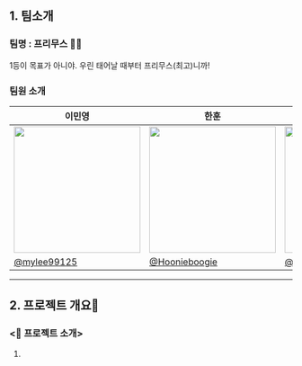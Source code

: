 ## 1. 팀소개 
### 팀명 : 프리무스 👍🏻
1등이 목표가 아니야. 우린 태어날 때부터 프리무스(최고)니까!

### 팀원 소개
| 이민영 | 한훈 | 김민균 | 박민정 | 김세한 |
|---|---|---|---|---|
| <img width="225" height="225" src="https://github.com/user-attachments/assets/1cae6b09-5b1d-4ed3-bc1b-d78f10ae78cd" /> | <img width="225" height="225" src="https://github.com/user-attachments/assets/07184403-0e92-4eaf-821e-d4afcfe35055" /> | <img width="225" height="225" src="https://github.com/user-attachments/assets/836e01d5-fd1d-4fd3-a93d-1381ff9b60e8" /> | <img width="225" height="225" src="https://github.com/user-attachments/assets/11a4328c-164a-4ae5-90f6-e8607eec0dd2" /> | <img width="225" height="225" src="https://github.com/user-attachments/assets/3e6eaaad-52c7-4528-b3ac-48fc42d4373d" /> |
|[@mylee99125](https://github.com/mylee99125)|[@Hoonieboogie](https://github.com/Hoonieboogie)|[@alswhitetiger](https://github.com/alswhitetiger)|[@minjeon](https://github.com/minjeon)|[@kimsehan11](https://github.com/kimsehan11)|

---

## 2. 프로젝트 개요🔨 


### <📌 프로젝트 소개>

1. **<Title>** = **“전기차 구매 서포터”**
2. **목적 :** 
 - 자신이 거주하는 지역의 전기차 등록 현황
 - 자신이 거주하는 지역의 전기 충전소의 위치 및 개수
 - 지역과 차량 모델에 따른 보조금 정보<br />
등을 한 눈에 확인할 수 있도록 돕는 서비스 제공

3. **대상 사용자 :** 
 - 전기차 구매를 고려하는 일반 소비자
 - 전기차와 인프라 현황에 관심 있는 시민
 - 충전소 설치 또는 관련 사업 검토 중인 관계자

### <🎯 프로젝트 목표>

1. **전기차 및 충전소 시각화 기능**
  - 원하는 지역(시/도/군/구)을 선택하면<br />
         → 해당 지역의 전기차 등록 대수, 충전기 개수, 충전량 데이터를 지도 기반의 시각화로 제공
        
2. **보조금 정보 제공 기능**
  - 원하는 지역 + 제조사 + 모델명을 선택하면<br />
        → 해당 조합에 따른 보조금 지원 금액을 시각적으로 제공
        
3. **기업 FAQ 정리**
 - 전기차 및 충전소와 관련된 자주 묻는 질문<br />
        → 항목별로 정리하여 누구나 이해하기 쉽게 제공
        

### <🚀 프로젝트 배경>

1. **✅ 배경** : 전기차는 매년 판매량이 증가하고 있으며 정부도 탄소중립 정책의 일환으로 보급을 적극 지원. 
    
    **❓문제점** : 전기차 구매를 고려하는 일반 소비자는 충전 인프라 부족, 지역별 보조금 편차, 차량 모델별 호환 문제 등 복잡한 정보를 한눈에 파악 어렵.
    
    **💡필요성** : 사용자가 지역 + 모델명에 따라 실제로 받을 수 있는 보조금 규모나 충전소수, 그리고 실사용자들이 겪는 FAQ를 통합적으로 보여주면 구매 의사결정이 훨씬 수월해짐. 
    

2. **✅ 배경** : 어떤 지역은 전기차 등록 대수에 비해 충전소가 부족하고, 어떤 곳은 과잉 설치된 경우도 있음
    
    **❓문제점** : 국토교통부, 환경부 자료에 따르면 충전소 설치 밀도는 수도권에 집중되어 있고, 비수도권은 충전소 접근성이 낮음
    
    **💡필요성** : 이 데이터를 지도로 시각화함으로써 정책 입안자나 지자체가 충전 인프라 불균형을 인지하고 개선 방안을 마련하는 데 참고할 수 있음. 
    
2. ⚠️ **근거** : 소비자 조사 결과, 전기차 구매 시 가장 고려하는 요소는 다음과 같음

    → 차량 가격 및 보조금, 충전 인프라 위치 및 접근성, 모델별정보 신뢰성
    
    ⭕ **기여점** : 이 세 가지 핵심 요소를 통합하여 사용자에게 제공 → 정보의 단절을 해결하고, 소비자의 만족도를 높임.
   <img width="437" height="536" alt="image" src="https://github.com/user-attachments/assets/8fafe31a-0e5f-4e3c-8cd4-4166fdf5ae0f" />
    
---
## 3. 기술스택 


---
## 4. WBS

<img width="1162" height="596" alt="image" src="https://github.com/user-attachments/assets/70a9a848-1703-497c-8b7d-f2e70b27b743" />


---
## 5. 요구사항 명세서

<img width="1246" height="622" alt="image" src="https://github.com/user-attachments/assets/68547450-db1d-4152-9cfd-09c95e07b66f" />


---

## 6. ERD

### 1. 전기차 충전소

- 지역별 (도/시/군/구) 충전기 개수
- 충전소 코드(PK)
- 설치년도
- 지역코드(FK)

### 2. 전기차 보조금 정보

- 보조금 코드(PK)
- 지역코드(FK)
- 제조사
- 모델명
- 보조금

### 3. 지역정보

- 지역코드(PK)
- 시/도
- 군/구

### 4. 전기차 등록 현황

- 지역별 (시/도/군/구) 전기차 차량 등록 대수
- 지역코드(PK/FK)

### 5. FAQ

- 질문 코드(PK)
- 질문제목
- FAQ 타입
- 질문답변

<img width="887" height="607" alt="Image" src="https://github.com/user-attachments/assets/0c6da900-fe54-4bf2-91a2-d4ff5984a34d" />

---

## 7. 프로젝트 시연 페이지

### 1. Main 페이지

![main_page](https://github.com/user-attachments/assets/908420f1-c6fe-4990-a9bd-966dd53c0718)


### 2. 충전소 페이지

![main_detail](https://github.com/user-attachments/assets/0efa5528-9ffa-4241-8986-47d2fb9945ff)


### 3. 보조금 페이지

![subsidy](https://github.com/user-attachments/assets/f660f15d-a902-45a6-a41f-be7b81603e83)


### 4. 기업 FAQ

![FAQ](https://github.com/user-attachments/assets/c4c68df9-c322-4176-8bdd-05d8c18e195b)


---
## 8. 한 줄 회고록

**👩🏻이민영** :

**👨🏻한훈** : ERD 설계는 처음엔 수월할 것이라 생각했지만, 실제로는 엔티티 간의 관계 설정과 primary/foreign key 정의 과정에서 많은 고민이 필요했다. 특히 원하는 데이터 모델을 구축하기 위해 raw 데이터를 정제하고 가공하는 데 상당한 시간이 소요되었고, 이 작업이 프로젝트의 기반임을 절감할 수 있었다. 또한 30만 건이 넘는 데이터를 OpenAPI와 크롤링을 통해 수집하여 인터페이스에 실시간 반영하려 했으나, 매번 로딩 시간이 과도하게 길어지는 문제가 발생했다. 이에 데이터를 사전 수집·저장한 후 데이터베이스에 적재하고 이를 활용하는 방식으로 개선하였으며, 향후에는 보다 빠른 실시간 데이터 반영을 위해 적합한 기술적 접근 방식을 탐색해보고자 한다. 다행히 프로젝트의 규모가 비교적 작았기에 Git 충돌은 발생하지 않았고, 안정적인 협업과 형상 관리 경험을 쌓을 수 있었다. 마지막으로, 팀원 간의 명확한 커뮤니케이션이 프로젝트 속도에 큰 영향을 미친다는 사실을 체감하며, 향후 협업에서는 더욱 세심한 소통의 중요성을 인식하게 되었다.

**🧑🏻김민균** : 처음 하는 팀 프로젝트여서 너무나도 떨리고 아는게 없어서 팀원들에게 많은 피해가 될까봐 걱정이 많이 들었는데 맹구님, 훈이님, 철수님,유리님이 다들 잘 챙겨주시고 같이 할 수 있도록 도움도 주시고 특히 맹구님이 많은 걸 알려주고 도움을 주셔서 무사히 1차 프로젝트를 완료 할 수 있었습니다.  제가 조금더 많이 노력을 하여서 다음 프로젝트에는 더 많은 도움이 될수 있도록 노력해야 되겠다고 생각 했습니다. 프리무스팀 너무나도 좋았습니다.

**👧🏻박민정** : 파이썬과 웹 크롤링을 처음 배우는 입장에서 2주 동안 배운 내용으로 2일이라는 시간 동안 프로젝트를 진행하는 것이 막막했고 제가 맡은 부분을 잘 해낼 수 있을지 걱정이었습니다. 처음에 ERD 모델링 하는 것부터 시간이 굉장히 오래 걸려 당황했습니다. 실습 문제처럼 빠르게 모델링 하고 넘어갈 수 있을 줄 알았는데 기초를 단단히 다지는 단계가 시간이 많이 걸린다는 것을 알게 되었습니다. 또 실습에서 따로 따로 했던 것들을 프로젝트에서는 새로운 환경에서 모두 다 합쳐서 해야 하고 데이터 양도 훨씬 많아지니까 앞으로 나아가지 못한다는 느낌을 받았습니다. 크롤링 하는 html 구조가 한 줄씩 따로따로 되어있어서 복잡했고 양도 많아서 가져오는 데 난관이 있었습니다. 하지만 모든 조원들이 도움을 주셔서 성공적으로 프로젝트를 완성한 것 같습니다. 또 github에 여러 사람들이 파일을 올려야 해서 협업하는 데에서 소통의 중요성을 깨달았습니다. 

**👦🏻김세한** : 깃 커밋 이후 데이터베이스 서버와의 연동 과정에서, 예상치 못한 접근 권한 오류로 잠시 당황했었습니다.
GRANT ALL PRIVILEGES ON primusdb.* TO 'ohgiraffers'@'%'; 명령어 실행을 위해서는 해당 유저가 미리 생성되어 있어야 하는데, 제가 사용자 이름을 잘못 입력했던 것이 원인이었습니다.
이 경험을 통해 사용자 생성 및 권한 부여 과정에 대한 이해를 확실히 다질 수 있었고, 향후 유사한 상황에서도 능숙하게 대응할 수 있게 되었습니다. 또한 ERD가 복잡하게 얽혀 있을 때, 3개 이상의 테이블을 전처리하고 JOIN하는 과정은 결코 간단하지 않았습니다. 하지만 그 과정을 거치며 관계형 데이터의 구조를 체감할 수 있었고, 최종적으로 Streamlit을 통해 데이터를 조회하고 시각화하는 경험을 통해 웹 어플리케이션이 백엔드와 어떻게 연동되는지 전체적인 흐름을 명확하게 이해할 수 있었습니다. 이번 프로젝트를 통해 데이터 흐름의 시작부터 사용자 인터페이스까지, 전 과정을 통합적으로 경험할 수 있었던 점이 매우 인상 깊었습니다.
